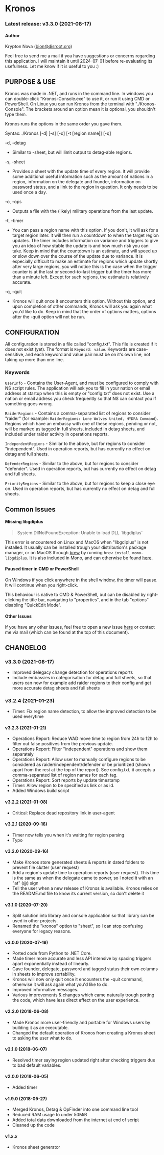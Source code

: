 # Kronos

### Latest release: v3.3.0 (2021-08-17)


#### Author
Krypton Nova (bion@disroot.org)</br>

Feel free to send me a mail if you have suggestions or concerns regarding this application. I will maintain it until 2024-07-01 before re-evaluating its usefulness. Let me know if it is useful to you :)


## PURPOSE & USE

Kronos was made in .NET, and runs in the command line. In windows you can double-click "Kronos-Console.exe" to use it, or run it using CMD or PowerShell. On Linux you can run Kronos from the terminal with "./Kronos-Console". The brackets around an option mean it is optional, you shouldn't type them.

Kronos runs the options in the same order you gave them.

Syntax:  ./Kronos [-d] [-s] [-o] [-t [region name]] [-q] </br>

-d, -detag  </br>
* Similar to -sheet, but will limit output to detag-able regions.

-s, -sheet  </br>
* Provides a sheet with the update time of every region. It will provide some additional useful information such as the amount of nations in a region, information on the delegate and founder, information on password status, and a link to the region in question. It only needs to be used once a day.

-o, -ops  </br>
* Outputs a file with the (likely) military operations from the last update.

-t, -timer  </br>
* You can pass a region name with this option. If you don't, it will ask for a target region later. It will then run a countdown to when the target region updates. The timer includes information on variance and triggers to give you an idea of how stable the update is and how much risk you can take. Keep in mind that the countdown is an estimate, and will speed up or slow down over the course of the update due to variance. It is especially difficult to make an estimate for regions which update shortly after very large regions, you will notice this is the case when the trigger counter is at the last or second-to-last trigger but the timer has more than a minute left. Except for such regions, the estimate is relatively accurate.

-q, -quit </br>
* Kronos will quit once it encounters this option. Without this option, and upon completion of other commands, Kronos will ask you again what you'd like to do. Keep in mind that the order of options matters, options after the -quit option will not be run.

## CONFIGURATION

All configuration is stored in a file called "config.txt". This file is created if it does not exist (yet). The format is `KeyWord: value`. Keywords are case-sensitive, and each keyword and value pair must be on it's own line, not taking up more than one line.

### Keywords

`UserInfo` - Contains the User-Agent, and must be configured to comply with NS script rules. The application will ask you to fill in your nation or email address at startup when this is empty or "config.txt" does not exist. Use a nation or email address you check frequently so that NS can contact you if something goes wrong.

`RaiderRegions` - Contains a comma-separated list of regions to consider "raider" (for example: `RaiderRegions: Lone Wolves United, HYDRA Command`). Regions which have an embassy with one of these regions, pending or not, will be marked as tagged in full sheets, included in detag sheets, and included under raider activity in operations reports. 

`IndependentRegions` - Similar to the above, but for regions to consider "independent". Used in operation reports, but has currently no effect on detag and full sheets.

`DefenderRegions` - Similar to the above, but for regions to consider "defender". Used in operation reports, but has currently no effect on detag and full sheets.

`PriorityRegions` - Similar to the above, but for regions to keep a close eye on. Used in operation reports, but has currently no effect on detag and full sheets.


## Common Issues

#### Missing libgdiplus

> System.DllNotFoundException: Unable to load DLL 'libgdiplus'

This error is encountered on Linux and MacOS when "libgdiplus" is not installed. It usually can be installed trough your distribution's package manager, or on MacOS through [brew](https://brew.sh) by running `brew install mono-libgdiplus`. It is also included in Mono, and can otherwise be found [here](https://github.com/mono/libgdiplus).

#### Paused timer in CMD or PowerShell 

On Windows if you click anywhere in the shell window, the timer will pause. It will continue when you right-click. 

This behaviour is native to CMD & PowerShell, but can be disabled by right-clicking the title bar, navigating to "properties", and in the tab "options" disabling "QuickEdit Mode".

#### Other Issues

If you have any other issues, feel free to open a new issue [here](https://github.com/Krypton-Nova/Kronos/issues) or contact me via mail (which can be found at the top of this document).


## CHANGELOG

### v3.3.0 (2021-08-17)

* Improved delegacy change detection for operations reports
* Include embassies in categorisation for detag and full sheets, so that users can now for example add raider regions to their config and get more accurate detag sheets and full sheets

### v3.2.4 (2021-01-23)

* Timer: Fix region name detection, to allow the improved detection to be used everytime

#### v3.2.3 (2021-01-21)

* Operations Report: Reduce WAD move time to region from 24h to 12h to filter out false positives from the previous update.
* Operations Report: Filter "independent" operations and show them separately
* Operations Report: Allow user to manually configure regions to be considered as raider/independent/defender or be prioritized (shown apart from the rest at the top of the report). See config.txt, it accepts a comma-separated list of region names for each tag.
* Operations Report: Sort reports by update timestamp
* Timer: Allow region to be specified as link or as id.
* Added Windows build script


#### v3.2.2 (2021-01-08)

* Critical: Replace dead repository link in user-agent

#### v3.2.1 (2020-09-16)

* Timer now tells you when it's waiting for region parsing
* Typo

#### v3.2.0 (2020-09-16)

* Make Kronos store generated sheets & reports in dated folders to prevent file clutter (user request)
* Add a region's update time to operation reports (user request). This time is the same as when the delegate came to power, so I noted it with an "at" (@) sign
* Tell the user when a new release of Kronos is available. Kronos relies on the README.md file to know its current version, so don't delete it

#### v3.1.0 (2020-07-20)

* Split solution into library and console application so that library can be used in other projects.
* Renamed the "kronos" option to "sheet", so I can stop confusing everyone for legacy reasons.

#### v3.0.0 (2020-07-19)

* Ported code from Python to .NET Core.
* Made timer more accurate and less API intensive by spacing triggers apart exponentially instead of linearly.
* Gave founder, delegate, password and tagged status their own columns in sheets to improve sortability.
* Kronos will now only quit once it encounters the -quit command, otherwise it will ask again what you'd like to do.
* Improved informative messages.
* Various improvements & changes which came naturally trough porting the code, which have less direct effect on the user experience.

#### v2.2.0 (2018-06-08)

* Made Kronos more user-friendly and portable for Windows users by building it as an executable.
* Changed the default operation of Kronos from creating a Kronos sheet to asking the user what to do.

#### v2.1.0 (2018-06-07)

* Resolved timer saying region updated right after checking triggers due to bad default variables.

#### v2.0.0 (2018-06-05)

* Added timer

#### v1.9.0 (2018-05-27)

* Merged Kronos, Detag & OpFinder into one command line tool
* Reduced RAM usage to under 50MiB
* Added total data downloaded from the internet at end of script
* Cleaned up the code

#### v1.x.x

* Kronos sheet generator

